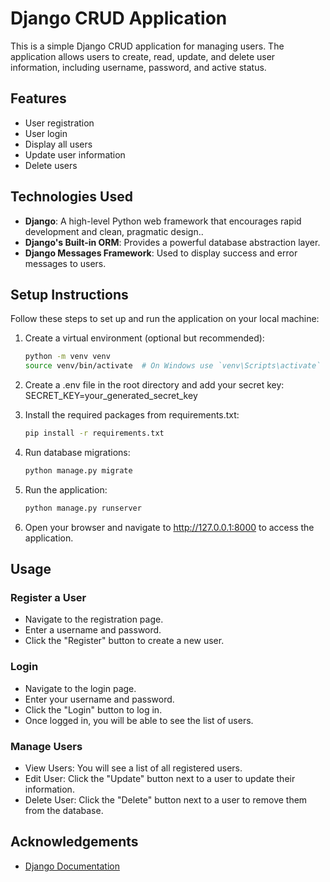 # Django CRUD Application

This is a simple Django CRUD application for managing users. The application allows users to create, read, update, and delete user information, including username, password, and active status.

## Features

- User registration
- User login
- Display all users
- Update user information
- Delete users

## Technologies Used

- **Django**: A high-level Python web framework that encourages rapid development and clean, pragmatic design..
- **Django's Built-in ORM**: Provides a powerful database abstraction layer.
- **Django Messages Framework**: Used to display success and error messages to users.

## Setup Instructions

Follow these steps to set up and run the application on your local machine:



1. Create a virtual environment (optional but recommended):
    ```bash
   python -m venv venv
   source venv/bin/activate  # On Windows use `venv\Scripts\activate`
2. Create a .env file in the root directory and add your secret key:
    SECRET_KEY=your_generated_secret_key

3. Install the required packages from requirements.txt:
    ```bash
    pip install -r requirements.txt

4. Run database migrations:
    ```bash
    python manage.py migrate
   
5. Run the application:
    ```bash
    python manage.py runserver

6. Open your browser and navigate to http://127.0.0.1:8000 to access the application.


## Usage
### Register a User
- Navigate to the registration page.
- Enter a username and password.
- Click the "Register" button to create a new user.
### Login
- Navigate to the login page.
- Enter your username and password.
- Click the "Login" button to log in.
- Once logged in, you will be able to see the list of users.
### Manage Users
- View Users: You will see a list of all registered users.
- Edit User: Click the "Update" button next to a user to update their information.
- Delete User: Click the "Delete" button next to a user to remove them from the database.

## Acknowledgements

- [Django Documentation](https://docs.djangoproject.com/en/5.1/)


